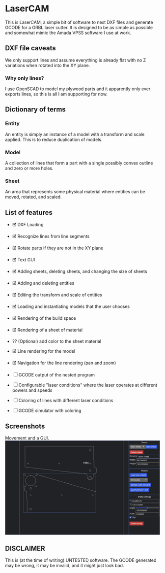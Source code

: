 # LaserCAM
This is LaserCAM, a simple bit of software to nest DXF files and generate GCODE for a GRBL laser
cutter. It is designed to be as simple as possible and somewhat mimic the Amada VPSS software I use
at work.


## DXF file caveats
We only support lines and assume everything is already flat with no Z variations when rotated into
the XY plane.

### Why only lines?
I use OpenSCAD to model my plywood parts and it apparently only ever exports lines, so this is all
I am supporting for now.


## Dictionary of terms
### Entity
An entity is simply an instance of a model with a transform and scale applied. This is to reduce
duplication of models.

### Model
A collection of lines that form a part with a single possibly convex outline and zero or more holes.

### Sheet
An area that represents some physical material where entities can be moved, rotated, and scaled.


## List of features
- 🗹 DXF Loading
- 🗹 Recognize lines from line segments
- 🗹 Rotate parts if they are not in the XY plane

- 🗹 Text GUI
- 🗹 Adding sheets, deleting sheets, and changing the size of sheets
- 🗹 Adding and deleting entities
- 🗹 Editing the transform and scale of entities
- 🗹 Loading and instantiating models that the user chooses

- 🗹 Rendering of the build space
- 🗹 Rendering of a sheet of material
- ⁇ (Optional) add color to the sheet material
- 🗹 Line rendering for the model

- 🗹 Navigation for the line rendering (pan and zoom)

- ☐ GCODE output of the nested program

- ☐ Configurable "laser conditions" where the laser operates at different powers and speeds
- ☐ Coloring of lines with different laser conditions

- ☐ GCODE simulator with coloring


## Screenshots
Movement and a GUI. ![Development screenshot](current_screenshot.png)


## DISCLAIMER
This is (at the time of writing) UNTESTED software. The GCODE generated may be wrong, it may be
invalid, and it might just look bad.
